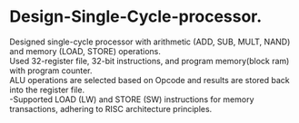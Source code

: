 # Design-Single-Cycle-processor.


Designed single-cycle processor with arithmetic (ADD, SUB, MULT, NAND) and memory (LOAD, STORE) operations.<br>
Used 32-register file, 32-bit instructions, and program memory(block ram) with program counter.<br>
ALU operations are selected based on Opcode and results are stored back into the register file.<br>
-Supported LOAD (LW) and STORE (SW) instructions for memory transactions, adhering to RISC architecture principles.<br>
